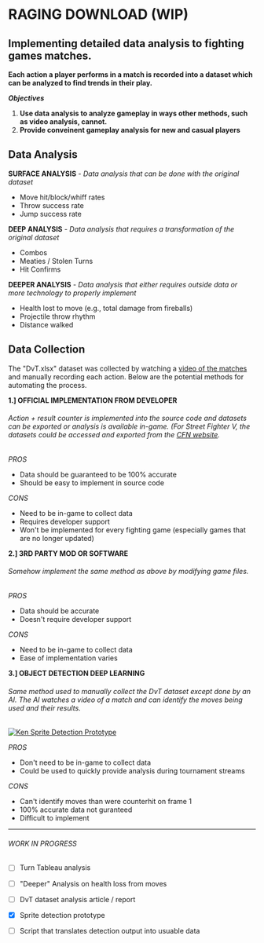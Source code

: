 # RAGING DOWNLOAD (WIP)
## Implementing detailed data analysis to fighting games matches.
**Each action a player performs in a match is recorded into a dataset which can be analyzed to find trends in their play.**

_**Objectives**_
1. **Use data analysis to analyze gameplay in ways other methods, such as video analysis, cannot.**
2. **Provide conveinent gameplay analysis for new and casual players**

## Data Analysis

**SURFACE ANALYSIS** - *Data analysis that can be done with the original dataset*
- Move hit/block/whiff rates
- Throw success rate
- Jump success rate

**DEEP ANALYSIS** - *Data analysis that requires a transformation of the original dataset*
- Combos
- Meaties / Stolen Turns
- Hit Confirms

**DEEPER ANALYSIS** - *Data analysis that either requires outside data or more technology to properly implement*
- Health lost to move (e.g., total damage from fireballs) 
- Projectile throw rhythm
- Distance walked

## Data Collection
The "DvT.xlsx" dataset was collected by watching a [video of the matches](https://youtu.be/LLPUW1IAGwY) and manually recording each action. Below are the potential methods for automating the process.

**1.] OFFICIAL IMPLEMENTATION FROM DEVELOPER**
###### Action + result counter is implemented into the source code and datasets can be exported or analysis is available in-game. (For Street Fighter V, the datasets could be accessed and exported from the [CFN website](https://game.capcom.com/cfn/sfv/).
_PROS_
- Data should be guaranteed to be 100% accurate
- Should be easy to implement in source code

_CONS_
- Need to be in-game to collect data
- Requires developer support
- Won't be implemented for every fighting game (especially games that are no longer updated)

**2.] 3RD PARTY MOD OR SOFTWARE**
###### Somehow implement the same method as above by modifying game files.
_PROS_
- Data should be accurate
- Doesn't require developer support

_CONS_
- Need to be in-game to collect data
- Ease of implementation varies

**3.] OBJECT DETECTION DEEP LEARNING**
###### Same method used to manually collect the DvT dataset except done by an AI. The AI watches a video of a match and can identify the moves being used and their results.

[![Ken Sprite Detection Prototype](https://user-images.githubusercontent.com/69095276/113636504-b85b5a00-9640-11eb-8958-7e54b509a423.gif)](https://www.youtube.com/watch?v=3gc-V6mTFsc "Sprite Detection Example")

_PROS_
- Don't need to be in-game to collect data
- Could be used to quickly provide analysis during tournament streams

_CONS_
- Can't identify moves than were counterhit on frame 1
- 100% accurate data not guranteed
- Difficult to implement


-----------------------------------------------------------------------

###### WORK IN PROGRESS
- [ ] Turn Tableau analysis
- [ ] "Deeper" Analysis on health loss from moves
- [ ] DvT dataset analysis article / report
- [x] Sprite detection prototype
- [ ] Script that translates detection output into usuable data



